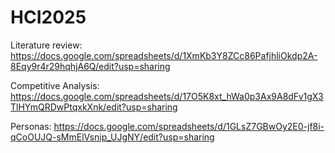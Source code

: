 # HCI2025

Literature review: https://docs.google.com/spreadsheets/d/1XmKb3Y8ZCc86PafjhliOkdp2A-8Eqy9r4r29hqhjA6Q/edit?usp=sharing

Competitive Analysis: https://docs.google.com/spreadsheets/d/17O5K8xt_hWa0p3Ax9A8dFv1gX3TlHYmQRDwPtqxkXnk/edit?usp=sharing

Personas: https://docs.google.com/spreadsheets/d/1GLsZ7GBwOy2E0-jf8i-qCoOUJQ-sMmElVsnip_UJgNY/edit?usp=sharing
